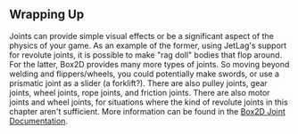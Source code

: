 ## Wrapping Up

Joints can provide simple visual effects or be a significant aspect of the
physics of your game.  As an example of the former, using JetLag's support for
revolute joints, it is possible to make "rag doll" bodies that flop around.  For
the latter, Box2D provides many more types of joints.  So moving beyond welding
and flippers/wheels, you could potentially make swords, or use a prismatic joint
as a slider (a forklift?).  There are also pulley joints, gear joints, wheel
joints, rope joints, and friction joints.  There are also motor joints and wheel
joints, for situations where the kind of revolute joints in this chapter aren't
sufficient.  More information can be found in the [Box2D Joint
Documentation](https://box2d.org/documentation/md__d_1__git_hub_box2d_docs_dynamics.html#autotoc_md81).

